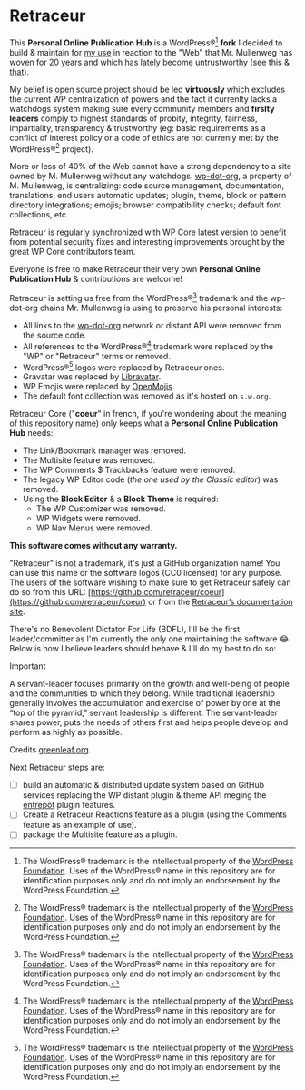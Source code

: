 # Retraceur

This **Personal Online Publication Hub** is a WordPress®[^1] **fork** I decided to build & maintain for [my use](https://imathi.eu) in reaction to the "Web" that Mr. Mullenweg has woven for 20 years and which has lately become untrustworthy (see [this](https://wordpress.org/news/2024/09/wp-engine-banned/) & [that](https://wordpress.org/news/2024/10/secure-custom-fields/)).

My belief is open source project should be led **virtuously** which excludes the current WP centralization of powers and the fact it currenlty lacks a watchdogs system making sure every community members and **firslty leaders** comply to highest standards of probity, integrity, fairness, impartiality, transparency & trustworthy (eg: basic requirements as a conflict of interest policy or a code of ethics are not currenly met by the WordPress®[^1] project).

More or less of 40% of the Web cannot have a strong dependency to a site owned by M. Mullenweg without any watchdogs. [wp-dot-org](https://w.org), a property of M. Mullenweg, is centralizing: code source management, documentation, translations, end users automatic updates; plugin, theme, block or pattern directory integrations; emojis; browser compatibility checks; default font collections, etc.

Retraceur is regularly synchronized with WP Core latest version to benefit from potential security fixes and interesting improvements brought by the great WP Core contributors team.

Everyone is free to make Retraceur their very own **Personal Online Publication Hub** & contributions are welcome!

Retraceur is setting us free from the WordPress®[^1] trademark and the wp-dot-org chains Mr. Mullenweg is using to preserve his personal interests:

- All links to the [wp-dot-org](https://w.org) network or distant API were removed from the source code.
- All references to the WordPress®[^1] trademark were replaced by the "WP" or "Retraceur" terms or removed.
- WordPress®[^1] logos were replaced by Retraceur ones.
- Gravatar was replaced by [Libravatar](https://www.libravatar.org/).
- WP Emojis were replaced by [OpenMojis](https://openmoji.org/).
- The default font collection was removed as it's hosted on `s.w.org`.

Retraceur Core ("**coeur**" in french, if you're wondering about the meaning of this repository name) only keeps what a **Personal Online Publication Hub** needs:

- The Link/Bookmark manager was removed.
- The Multisite feature was removed.
- The WP Comments $ Trackbacks feature were removed.
- The legacy WP Editor code (_the one used by the Classic editor_) was removed.
- Using the **Block Editor** & a **Block Theme** is required:
  - The WP Customizer was removed.
  - WP Widgets were removed.
  - WP Nav Menus were removed.

**This software comes without any warranty.**

"Retraceur" is not a trademark, it's just a GitHub organization name! You can use this name or the software logos (CC0 licensed) for any purpose. The users of the software wishing to make sure to get Retraceur safely can do so from this URL: [https://github.com/retraceur/coeur](https://github.com/retraceur/coeur) or from the [Retraceur’s documentation site](https://retraceur.github.io/).

There's no Benevolent Dictator For Life (BDFL), I'll be the first leader/committer as I'm currently the only one maintaining the software 😂. Below is how I believe leaders should behave & I'll do my best to do so:

> [!IMPORTANT]
> A servant-leader focuses primarily on the growth and well-being of people and the communities to which they belong. While traditional leadership generally involves the accumulation and exercise of power by one at the “top of the pyramid,” servant leadership is different. The servant-leader shares power, puts the needs of others first and helps people develop and perform as highly as possible.

Credits [greenleaf.org](https://www.greenleaf.org/what-is-servant-leadership/).

Next Retraceur steps are:
- [ ] build an automatic & distributed update system based on GitHub services replacing the WP distant plugin & theme API meging the [entrepôt](https://github.com/imath/entrepot) plugin features.
- [ ] Create a Retraceur Reactions feature as a plugin (using the Comments feature as an example of use).
- [ ] package the Multisite feature as a plugin.

[^1]: The WordPress® trademark is the intellectual property of the [WordPress Foundation](https://wordpressfoundation.org/trademark-policy/). Uses of the WordPress® name in this repository are for identification purposes only and do not imply an endorsement by the WordPress Foundation.
